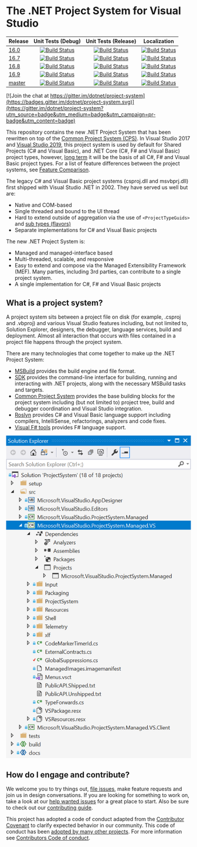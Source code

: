 # The .NET Project System for Visual Studio

|Release|Unit Tests (Debug)|Unit Tests (Release)|Localization|
|---|:--:|:--:|:--:|
|[16.0](https://github.com/dotnet/project-system/tree/dev16.0.x)|[![Build Status](https://dev.azure.com/dnceng/public/_apis/build/status/dotnet/project-system/unit-tests?branchName=dev16.0.x&jobName=Windows&configuration=Windows%20debug&label=dev16.0.x)](https://dev.azure.com/dnceng/public/_build/latest?definitionId=406&branchName=dev16.0.x)|[![Build Status](https://dev.azure.com/dnceng/public/_apis/build/status/dotnet/project-system/unit-tests?branchName=dev16.0.x&jobName=Windows&configuration=Windows%20Release&label=dev16.0.x)](https://dev.azure.com/dnceng/public/_build/latest?definitionId=406&branchName=dev16.0.x)|[![Build Status](https://dev.azure.com/dnceng/public/_apis/build/status/dotnet/project-system/unit-tests?branchName=dev16.0.x&jobName=Spanish&label=dev16.0.x)](https://dev.azure.com/dnceng/public/_build/latest?definitionId=406&branchName=dev16.0.x)|
|[16.7](https://github.com/dotnet/project-system/tree/dev16.7.x)|[![Build Status](https://dev.azure.com/dnceng/public/_apis/build/status/dotnet/project-system/unit-tests?branchName=dev16.7.x&jobName=Windows_Debug&%20debug&label=dev16.7.x)](https://dev.azure.com/dnceng/public/_build/latest?definitionId=406&branchName=dev16.7.x)|[![Build Status](https://dev.azure.com/dnceng/public/_apis/build/status/dotnet/project-system/unit-tests?branchName=dev16.7.x&jobName=Windows_Release&%20Release&label=dev16.7.x)](https://dev.azure.com/dnceng/public/_build/latest?definitionId=406&branchName=dev16.7.x)|[![Build Status](https://dev.azure.com/dnceng/public/_apis/build/status/dotnet/project-system/unit-tests?branchName=dev16.7.x&jobName=Spanish&label=dev16.7.x)](https://dev.azure.com/dnceng/public/_build/latest?definitionId=406&branchName=dev16.7.x)|
|[16.8](https://github.com/dotnet/project-system/tree/dev16.8.x)|[![Build Status](https://dev.azure.com/dnceng/public/_apis/build/status/dotnet/project-system/unit-tests?branchName=dev16.8.x&jobName=Windows_Debug&%20debug&label=dev16.8.x)](https://dev.azure.com/dnceng/public/_build/latest?definitionId=406&branchName=dev16.8.x)|[![Build Status](https://dev.azure.com/dnceng/public/_apis/build/status/dotnet/project-system/unit-tests?branchName=dev16.8.x&jobName=Windows_Release&%20Release&label=dev16.8.x)](https://dev.azure.com/dnceng/public/_build/latest?definitionId=406&branchName=dev16.8.x)|[![Build Status](https://dev.azure.com/dnceng/public/_apis/build/status/dotnet/project-system/unit-tests?branchName=dev16.8.x&jobName=Spanish&label=dev16.8.x)](https://dev.azure.com/dnceng/public/_build/latest?definitionId=406&branchName=dev16.8.x)|
|[16.9](https://github.com/dotnet/project-system/tree/dev16.9.x)|[![Build Status](https://dev.azure.com/dnceng/public/_apis/build/status/dotnet/project-system/unit-tests?branchName=dev16.9.x&jobName=Windows_Debug&%20debug&label=dev16.9.x)](https://dev.azure.com/dnceng/public/_build/latest?definitionId=406&branchName=dev16.9.x)|[![Build Status](https://dev.azure.com/dnceng/public/_apis/build/status/dotnet/project-system/unit-tests?branchName=dev16.9.x&jobName=Windows_Release&%20Release&label=dev16.9.x)](https://dev.azure.com/dnceng/public/_build/latest?definitionId=406&branchName=dev16.9.x)|[![Build Status](https://dev.azure.com/dnceng/public/_apis/build/status/dotnet/project-system/unit-tests?branchName=dev16.9.x&jobName=Spanish&label=dev16.9.x)](https://dev.azure.com/dnceng/public/_build/latest?definitionId=406&branchName=dev16.9.x)|
|[master](https://github.com/dotnet/project-system/tree/master)|[![Build Status](https://dev.azure.com/dnceng/public/_apis/build/status/dotnet/project-system/unit-tests?branchName=master&jobName=Windows_Debug&%20debug&label=master)](https://dev.azure.com/dnceng/public/_build/latest?definitionId=406&branchName=master)|[![Build Status](https://dev.azure.com/dnceng/public/_apis/build/status/dotnet/project-system/unit-tests?branchName=master&jobName=Windows_Release&%20Release&label=master)](https://dev.azure.com/dnceng/public/_build/latest?definitionId=406&branchName=master)|[![Build Status](https://dev.azure.com/dnceng/public/_apis/build/status/dotnet/project-system/unit-tests?branchName=master&jobName=Spanish&label=master)](https://dev.azure.com/dnceng/public/_build/latest?definitionId=406&branchName=master)|

[![Join the chat at https://gitter.im/dotnet/project-system](https://badges.gitter.im/dotnet/project-system.svg)](https://gitter.im/dotnet/project-system?utm_source=badge&utm_medium=badge&utm_campaign=pr-badge&utm_content=badge)

This repository contains the new .NET Project System that has been rewritten on top of the [Common Project System (CPS)](https://github.com/microsoft/vsprojectsystem). In Visual Studio 2017 and [Visual Studio 2019](https://www.visualstudio.com/vs/), this project system is used by default for Shared Projects (C# and Visual Basic), and .NET Core (C#, F# and Visual Basic) project types, however, [long term](docs/repo/roadmap.md) it will be the basis of all C#, F# and Visual Basic project types. For a list of feature differences between the project systems, see [Feature Comparison](docs/feature-comparison.md).

The legacy C# and Visual Basic project systems (csproj.dll and msvbprj.dll) first shipped with Visual Studio .NET in 2002. They have served us well but are:

- Native and COM-based
- Single threaded and bound to the UI thread
- Hard to extend outside of aggregation via the use of `<ProjectTypeGuids>` and [sub types (flavors)](https://docs.microsoft.com/en-us/visualstudio/extensibility/internals/project-types)
- Separate implementations for C# and Visual Basic projects

The new .NET Project System is:

- Managed and managed-interface based
- Multi-threaded, scalable, and responsive
- Easy to extend and compose via the Managed Extensibility Framework (MEF). Many parties, including 3rd parties, can contribute to a single project system.
- A single implementation for C#, F# and Visual Basic projects

## What is a project system?
A project system sits between a project file on disk (for example, .csproj and .vbproj) and various Visual Studio features including, but not limited to, Solution Explorer, designers, the debugger, language services, build and deployment. Almost all interaction that occurs with files contained in a project file happens through the project system.

There are many technologies that come together to make up the .NET Project System:

- [MSBuild](https://github.com/microsoft/msbuild) provides the build engine and file format.
- [SDK](https://github.com/dotnet/sdk) provides the command-line interface for building, running and interacting with .NET projects, along with the necessary MSBuild tasks and targets.
- [Common Project System](https://github.com/microsoft/vsprojectsystem) provides the base building blocks for the project system including (but not limited to) project tree, build and debugger coordination and Visual Studio integration.
- [Roslyn](https://github.com/dotnet/roslyn) provides C# and Visual Basic language support including compilers, IntelliSense, refactorings, analyzers and code fixes.
- [Visual F# tools](https://github.com/Microsoft/visualfsharp) provides F# language support.

![image](docs/repo/images/solution-explorer.png)

## How do I engage and contribute?
We welcome you to try things out, [file issues](https://github.com/dotnet/project-system/issues), make feature requests and join us in design conversations. If you are looking for something to work on, take a look at our [help wanted issues](https://github.com/dotnet/project-system/issues?q=is%3Aopen+is%3Aissue+label%3A%22Help+Wanted%22) for a great place to start. Also be sure to check out our [contributing guide](CONTRIBUTING.md).

This project has adopted a code of conduct adapted from the [Contributor Covenant](http://contributor-covenant.org/) to clarify expected behavior in our community. This code of conduct has been [adopted by many other projects](http://contributor-covenant.org/adopters/). For more information see [Contributors Code of conduct](https://github.com/dotnet/home/blob/master/guidance/be-nice.md). 
